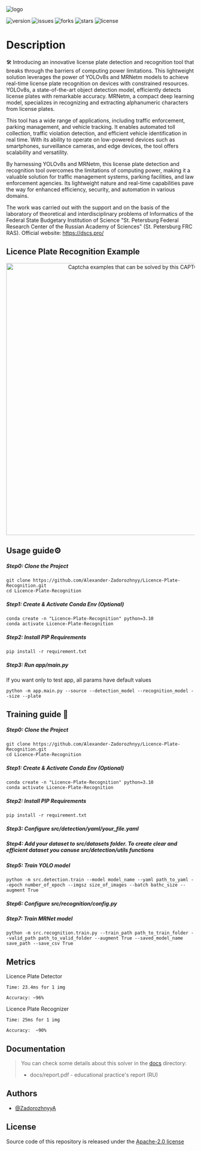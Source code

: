 ![logo](https://i.ibb.co/LdFB56X/lpr-logo.png)

![version](https://img.shields.io/badge/Version-Alpha--0.0.1-blue)
![issues](https://img.shields.io/github/issues/Alexander-Zadorozhnyy/Licence-Plate-Recognition)
![forks](https://img.shields.io/github/forks/Alexander-Zadorozhnyy/Licence-Plate-Recognition)
![stars](https://img.shields.io/github/stars/Alexander-Zadorozhnyy/Licence-Plate-Recognition)
![license](https://img.shields.io/github/license/Alexander-Zadorozhnyy/Licence-Plate-Recognition)

# Description

🛠 
Introducing an innovative license plate detection and recognition tool that breaks through the barriers of computing power limitations. This lightweight solution leverages the power of YOLOv8s and MRNetm models to achieve real-time license plate recognition on devices with constrained resources. YOLOv8s, a state-of-the-art object detection model, efficiently detects license plates with remarkable accuracy. MRNetm, a compact deep learning model, specializes in recognizing and extracting alphanumeric characters from license plates.

This tool has a wide range of applications, including traffic enforcement, parking management, and vehicle tracking. It enables automated toll collection, traffic violation detection, and efficient vehicle identification in real time. With its ability to operate on low-powered devices such as smartphones, surveillance cameras, and edge devices, the tool offers scalability and versatility.

By harnessing YOLOv8s and MRNetm, this license plate detection and recognition tool overcomes the limitations of computing power, making it a valuable solution for traffic management systems, parking facilities, and law enforcement agencies. Its lightweight nature and real-time capabilities pave the way for enhanced efficiency, security, and automation in various domains.

The work was carried out with the support and on the basis of the laboratory of theoretical and interdisciplinary problems of Informatics of the Federal State Budgetary Institution of Science "St. Petersburg Federal Research Center of the Russian Academy of Sciences" (St. Petersburg FRC RAS). Official website: https://dscs.pro/

## Licence Plate Recognition Example

<p align="center">
      <img src="https://i.ibb.co/QcLXCmf/res.png" alt="Captcha examples that can be solved by this CAPTCHA solver" width="726">
</p>

## Usage guide⚙️
##### Step0: Clone the Project
```shell
git clone https://github.com/Alexander-Zadorozhnyy/Licence-Plate-Recognition.git
cd Licence-Plate-Recognition
```
##### Step1: Create & Activate Conda Env (Optional)
```shell
conda create -n "Licence-Plate-Recognition" python=3.10
conda activate Licence-Plate-Recognition
```
##### Step2: Install PIP Requirements 
```shell
pip install -r requirement.txt
```
##### Step3: Run app/main.py
If you want only to test app, all params have default values
```shell
python -m app.main.py --source --detection_model --recognition_model --size --plate
```

## Training guide ‍🔬
##### Step0: Clone the Project
```shell
git clone https://github.com/Alexander-Zadorozhnyy/Licence-Plate-Recognition.git
cd Licence-Plate-Recognition
```
##### Step1: Create & Activate Conda Env (Optional)
```shell
conda create -n "Licence-Plate-Recognition" python=3.10
conda activate Licence-Plate-Recognition
```
##### Step2: Install PIP Requirements 
```shell
pip install -r requirement.txt
```
##### Step3: Configure src/detection/yaml/your_file.yaml

##### Step4: Add your dataset to src/datasets folder. To create clear and efficient dataset you canuse src/detection/utils functions

##### Step5: Train YOLO model
```shell
python -m src.detection.train --model model_name --yaml path_to_yaml --epoch number_of_epoch --imgsz size_of_images --batch bathc_size --augment True
```

##### Step6: Configure src/recognition/config.py

##### Step7: Train MRNet model
```shell
python -m src.recognition.train.py --train_path path_to_train_folder --valid_path path_to_valid_folder --augment True --saved_model_name save_path --save_csv True
 ```

## Metrics

Licence Plate Detector

    Time: 23.4ms for 1 img

    Accuracy: ~96%

Licence Plate Recognizer

    Time: 25ms for 1 img

    Accuracy:  ~90%

## Documentation

> You can check some details about this solver in the [docs](https://github.com/Alexander-Zadorozhnyy/Licence-Plate-Recognition/tree/main/docs) directory:
> - docs/report.pdf - educational practice's report (RU)

## Authors

- [@ZadorozhnyyA](https://github.com/Alexander-Zadorozhnyy)

## License

Source code of this repository is released under
the [Apache-2.0 license](https://choosealicense.com/licenses/apache-2.0/)